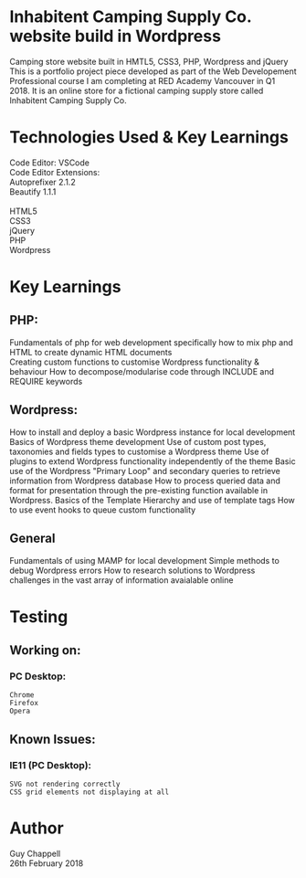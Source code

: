 # Inhabitent Camping Supply Co. website build in Wordpress

Camping store website built in HMTL5, CSS3, PHP, Wordpress and jQuery<br>
This is a portfolio project piece developed as part of the Web Developement Professional course I am completing at RED Academy Vancouver in Q1 2018. It is an online store for a fictional camping supply store called Inhabitent Camping Supply Co.

# Technologies Used & Key Learnings

Code Editor: VSCode<br>
Code Editor Extensions:<br>
  Autoprefixer 2.1.2<br>
  Beautify 1.1.1<br>
<br>
HTML5<br>
CSS3<br>
jQuery<br>
PHP<br>
Wordpress<br>

# Key Learnings

## PHP:
Fundamentals of php for web development specifically how to mix php and HTML to create dynamic HTML documents<br>
Creating custom functions to customise Wordpress functionality & behaviour
How to decompose/modularise code through INCLUDE and REQUIRE keywords

## Wordpress:
How to install and deploy a basic Wordpress instance for local development
Basics of Wordpress theme development
Use of custom post types, taxonomies and fields types to customise a Wordpress theme
Use of plugins to extend Wordpress functionality independently of the theme
Basic use of the Wordpress "Primary Loop" and secondary queries to retrieve information from Wordpress database
How to process queried data and format for presentation through the pre-existing function available in Wordpress.
Basics of the Template Hierarchy and use of template tags
How to use event hooks to queue custom functionality

## General
Fundamentals of using MAMP for local development
Simple methods to debug Wordpress errors
How to research solutions to Wordpress challenges in the vast array of information avaialable online


# Testing

## Working on:

### PC Desktop:
    Chrome
    Firefox
    Opera

## Known Issues:
### IE11 (PC Desktop):
    SVG not rendering correctly
    CSS grid elements not displaying at all


# Author

Guy Chappell<br>
26th February 2018<br>
